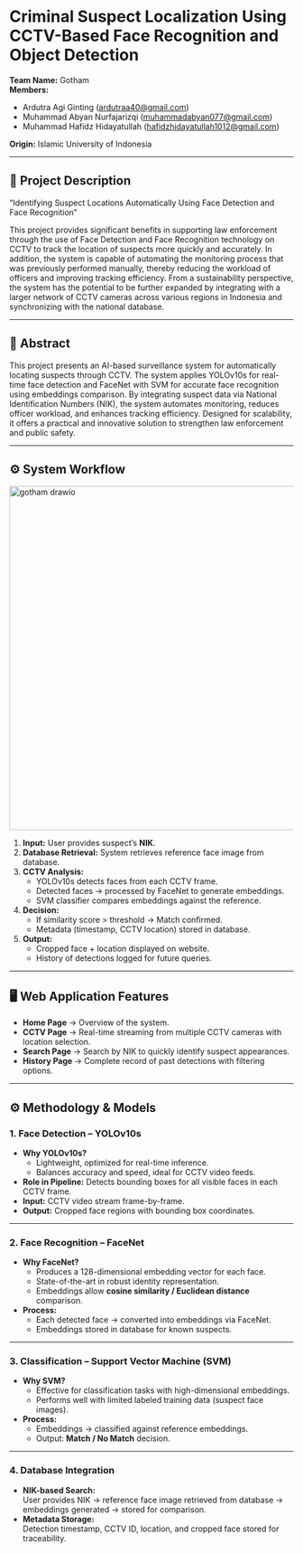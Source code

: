 # Criminal Suspect Localization Using CCTV-Based Face Recognition and Object Detection

**Team Name:** Gotham  
**Members:**  
- Ardutra Agi Ginting (ardutraa40@gmail.com)  
- Muhammad Abyan Nurfajarizqi (muhammadabyan077@gmail.com)  
- Muhammad Hafidz Hidayatullah (hafidzhidayatullah1012@gmail.com)  

**Origin:** Islamic University of Indonesia

---

## 📌 Project Description
“Identifying Suspect Locations Automatically Using Face Detection and Face Recognition”

This project provides significant benefits in supporting law enforcement through the use of Face Detection and Face Recognition technology on CCTV to track the location of suspects more quickly and accurately. In addition, the system is capable of automating the monitoring process that was previously performed manually, thereby reducing the workload of officers and improving tracking efficiency. From a sustainability perspective, the system has the potential to be further expanded by integrating with a larger network of CCTV cameras across various regions in Indonesia and synchronizing with the national database.

---

## 📖 Abstract
This project presents an AI-based surveillance system for automatically locating suspects through CCTV. The system applies YOLOv10s for real-time face detection and FaceNet with SVM for accurate face recognition using embeddings comparison. By integrating suspect data via National Identification Numbers (NIK), the system automates monitoring, reduces officer workload, and enhances tracking efficiency. Designed for scalability, it offers a practical and innovative solution to strengthen law enforcement and public safety.

---

## ⚙️ System Workflow
<img width="810" height="609" alt="gotham drawio" src="https://github.com/user-attachments/assets/3dd02f96-f20e-4e9c-9ecb-8ce60053bd90" />

1. **Input:** User provides suspect’s **NIK**.  
2. **Database Retrieval:** System retrieves reference face image from database.  
3. **CCTV Analysis:**  
   - YOLOv10s detects faces from each CCTV frame.  
   - Detected faces → processed by FaceNet to generate embeddings.  
   - SVM classifier compares embeddings against the reference.  
4. **Decision:**  
   - If similarity score > threshold → Match confirmed.  
   - Metadata (timestamp, CCTV location) stored in database.  
5. **Output:**  
   - Cropped face + location displayed on website.  
   - History of detections logged for future queries.  

---

## 🖥️ Web Application Features
- **Home Page** → Overview of the system.  
- **CCTV Page** → Real-time streaming from multiple CCTV cameras with location selection.  
- **Search Page** → Search by NIK to quickly identify suspect appearances.  
- **History Page** → Complete record of past detections with filtering options.  

---

## ⚙️ Methodology & Models

### 1. Face Detection – **YOLOv10s**
- **Why YOLOv10s?**
  - Lightweight, optimized for real-time inference.
  - Balances accuracy and speed, ideal for CCTV video feeds.
- **Role in Pipeline:** Detects bounding boxes for all visible faces in each CCTV frame.
- **Input:** CCTV video stream frame-by-frame.  
- **Output:** Cropped face regions with bounding box coordinates.  

---

### 2. Face Recognition – **FaceNet**
- **Why FaceNet?**
  - Produces a 128-dimensional embedding vector for each face.
  - State-of-the-art in robust identity representation.  
  - Embeddings allow **cosine similarity / Euclidean distance** comparison.  
- **Process:**
  - Each detected face → converted into embeddings via FaceNet.
  - Embeddings stored in database for known suspects.  

---

### 3. Classification – **Support Vector Machine (SVM)**
- **Why SVM?**
  - Effective for classification tasks with high-dimensional embeddings.
  - Performs well with limited labeled training data (suspect face images).
- **Process:**
  - Embeddings → classified against reference embeddings.
  - Output: **Match / No Match** decision.  

---

### 4. Database Integration
- **NIK-based Search:**  
  User provides NIK → reference face image retrieved from database → embeddings generated → stored for comparison.  
- **Metadata Storage:**  
  Detection timestamp, CCTV ID, location, and cropped face stored for traceability. 
